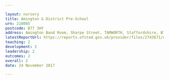 ```yaml
---

layout: nursery
title: Amington & District Pre-School
urn: 218085
postcode: B77 3HY
address: Amington Band Room, Sharpe Street, TAMWORTH, Staffordshire, B77 3HY
latestReportUrl: https://reports.ofsted.gov.uk/provider/files/2743671/urn/218085.pdf
teaching: 2
development: 2
leadership: 2
outcomes: 2
overall: 2
date: 24 November 2017

---
```

